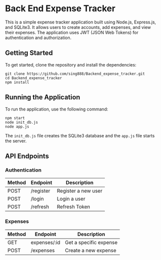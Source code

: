 # Back End Expense Tracker

This is a simple expense tracker application built using Node.js, Express.js, and SQLite3. It allows users to create accounts, add expenses, and view their expenses. The application uses JWT (JSON Web Tokens) for authentication and authorization.

## Getting Started
To get started, clone the repository and install the dependencies:

```
git clone https://github.com/sing888/Backend_expense_tracker.git
cd Backend_expense_tracker
npm install
```

## Running the Application
To run the application, use the following command:

```
npm start
node init_db.js
node app.js
```

The `init_db.js` file creates the SQLite3 database and the `app.js` file starts the server.

## API Endpoints

### Authentication

| Method | Endpoint | Description       |
| --- | --- |-------------------|
| POST | /register | Register a new user |
| POST | /login | Login a user      |
| POST | /refresh | Refresh Token     |

### Expenses

| Method | Endpoint          | Description |
| --- |-------------------| --- |
| GET | expenses/:id      | Get a specific expense |
| POST | /expenses         | Create a new expense |
